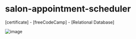 # salon-appointment-scheduler
[certificate] - [freeCodeCamp] - [Relational Database]

![image](https://github.com/user-attachments/assets/e2ce4094-9861-4d0f-9efe-845926b4a90a)
